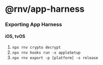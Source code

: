 # @rnv/app-harness

### Exporting App Harness

#### iOS, tvOS
1. `npx rnv crypto decrypt`
2. `npx rnv hooks run -x appleSetup`
3. `npx rnv export -p [platform] -s release`

